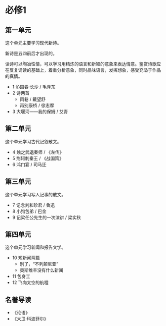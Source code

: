 # 必修1

## 第一单元

这个单元主要学习现代新诗。

新诗是五四前后才出现的。

读诗可以陶冶性情，可以学习用精炼的语言和新颖的意象来表达情意。鉴赏诗歌应在反复诵读的基础上，着重分析意象，同时品味语言，发挥想象，感受充溢于作品的真情。

- 1 沁园春·长沙 / 毛泽东
- 2 诗两首
  - 雨巷 / 戴望舒
  - 再别康桥 / 徐志摩
- 3 大堰河——我的保姆 / 艾青

## 第二单元

这个单元学习古代记叙散文。

- 4 烛之武退秦师 / 《左传》
- 5 荆轲刺秦王 / 《战国策》
- 6 鸿门宴 / 司马迁

## 第三单元

这个单元学习写人记事的散文。

- 7 记念刘和珍君 / 鲁迅
- 8 小狗包弟 / 巴金
- 9 记梁任公先生的一次演讲 / 梁实秋

## 第四单元

这个单元学习新闻和报告文学。

- 10 短新闻两篇
  - 别了，“不列颠尼亚”
  - 奥斯维辛没有什么新闻
- 11 包身工
- 12 飞向太空的航程

## 名著导读

- 《论语》
- 《大卫·科波菲尔》
